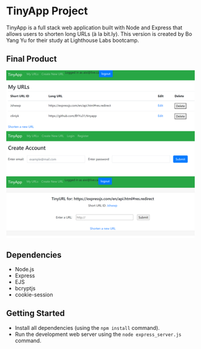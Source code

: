 # TinyApp Project

TinyApp is a full stack web application built with Node and Express that allows users to shorten long URLs (à la bit.ly). This version is created by Bo Yang Yu for their study at Lighthouse Labs bootcamp.

## Final Product

!["page of all the urls"](./docs/urls-page.png)
!["registeration page"](./docs/registeration-page.png)
!["page to edit url"](./docs/edit-url-page.png)

## Dependencies

- Node.js
- Express
- EJS
- bcryptjs
- cookie-session

## Getting Started

- Install all dependencies (using the `npm install` command).
- Run the development web server using the `node express_server.js` command.